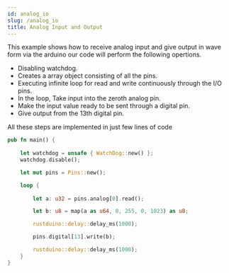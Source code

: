 ```yaml
---
id: analog_io
slug: /analog_io
title: Analog Input and Output
---
```


This example shows how to receive analog input and give output in wave form via the arduino our code will perform the following opertions.
 * Disabling watchdog.
 * Creates a array object consisting of all the pins.
 * Executing infinite loop for read and write continuously through the I/O pins.
 * In the loop, Take input into the zeroth analog pin.
 * Make the input value ready to be sent through a digital pin.
 * Give output from the 13th digital pin.

 All these steps are implemented in just few lines of code

```rust
pub fn main() {
    
    let watchdog = unsafe { WatchDog::new() };
    watchdog.disable();

    let mut pins = Pins::new();

    loop {
        
        let a: u32 = pins.analog[0].read();

        let b: u8 = map(a as u64, 0, 255, 0, 1023) as u8;

        rustduino::delay::delay_ms(1000);

        pins.digital[13].write(b);

        rustduino::delay::delay_ms(1000);
    }
}
```